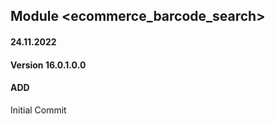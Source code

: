 ## Module <ecommerce_barcode_search>

#### 24.11.2022
#### Version 16.0.1.0.0
#### ADD
Initial Commit

